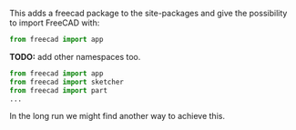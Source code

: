 This adds a freecad package to the site-packages and give the possibility to import FreeCAD with:

```python
from freecad import app
```

**TODO:** add other namespaces too.

```python
from freecad import app
from freecad import sketcher
from freecad import part
...
```

In the long run we might find another way to achieve this.
